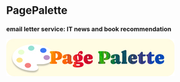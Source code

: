 # PagePalette
### email letter service: IT news and book recommendation

<img src="./elems_to_mail/main_logo.jpg" title="main_logo"></img>
